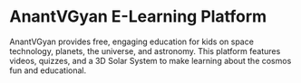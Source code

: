 # AnantVGyan E-Learning Platform
AnantVGyan provides free, engaging education for kids on space technology, planets, the universe, and astronomy. This platform features videos, quizzes, and a 3D Solar System to make learning about the cosmos fun and educational.
